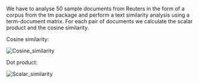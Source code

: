 We have to analyse 50 sample documents from Reuters in the form of a corpus from the tm package and perform a text similarity analysis using a term-document matrix. For each pair of documents we calculate the scalar product and the cosine similarity.

Cosine similarity:

![Cosine_similarity](https://user-images.githubusercontent.com/50342517/139947245-8562f88c-2b28-42bf-8823-1cf38906f5f2.png)

Dot product:

![Scalar_similarity](https://user-images.githubusercontent.com/50342517/139947249-cb8cb025-d565-46ac-a855-13c05fd26a1f.png)
